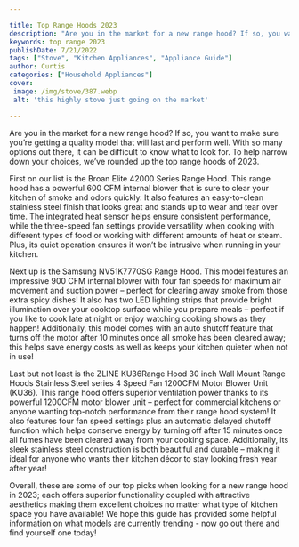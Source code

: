 ```yaml
---

title: Top Range Hoods 2023
description: "Are you in the market for a new range hood? If so, you want to make sure you’re getting a quality model that will last and perform...learn more"
keywords: top range 2023
publishDate: 7/21/2022
tags: ["Stove", "Kitchen Appliances", "Appliance Guide"]
author: Curtis
categories: ["Household Appliances"]
cover: 
 image: /img/stove/387.webp
 alt: 'this highly stove just going on the market'

---
```


Are you in the market for a new range hood? If so, you want to make sure you’re getting a quality model that will last and perform well. With so many options out there, it can be difficult to know what to look for. To help narrow down your choices, we’ve rounded up the top range hoods of 2023.

First on our list is the Broan Elite 42000 Series Range Hood. This range hood has a powerful 600 CFM internal blower that is sure to clear your kitchen of smoke and odors quickly. It also features an easy-to-clean stainless steel finish that looks great and stands up to wear and tear over time. The integrated heat sensor helps ensure consistent performance, while the three-speed fan settings provide versatility when cooking with different types of food or working with different amounts of heat or steam. Plus, its quiet operation ensures it won’t be intrusive when running in your kitchen. 

Next up is the Samsung NV51K7770SG Range Hood. This model features an impressive 900 CFM internal blower with four fan speeds for maximum air movement and suction power – perfect for clearing away smoke from those extra spicy dishes! It also has two LED lighting strips that provide bright illumination over your cooktop surface while you prepare meals – perfect if you like to cook late at night or enjoy watching cooking shows as they happen! Additionally, this model comes with an auto shutoff feature that turns off the motor after 10 minutes once all smoke has been cleared away; this helps save energy costs as well as keeps your kitchen quieter when not in use! 

Last but not least is the ZLINE KU36Range Hood 30 inch Wall Mount Range Hoods Stainless Steel series 4 Speed Fan 1200CFM Motor Blower Unit (KU36). This range hood offers superior ventilation power thanks to its powerful 1200CFM motor blower unit – perfect for commercial kitchens or anyone wanting top-notch performance from their range hood system! It also features four fan speed settings plus an automatic delayed shutoff function which helps conserve energy by turning off after 15 minutes once all fumes have been cleared away from your cooking space. Additionally, its sleek stainless steel construction is both beautiful and durable – making it ideal for anyone who wants their kitchen décor to stay looking fresh year after year! 

Overall, these are some of our top picks when looking for a new range hood in 2023; each offers superior functionality coupled with attractive aesthetics making them excellent choices no matter what type of kitchen space you have available! We hope this guide has provided some helpful information on what models are currently trending - now go out there and find yourself one today!
